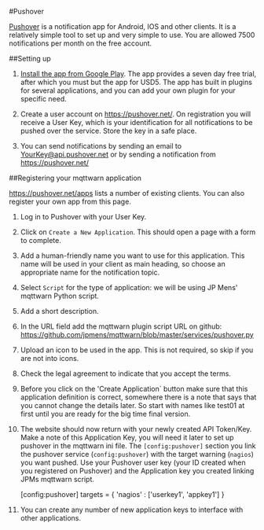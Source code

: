 #Pushover

[Pushover](https://pushover.net/) is a notification app for Android, IOS and other clients.  It is a relatively simple tool to set up and very simple to use.  You are allowed 7500 notifications per month on the free account.

##Setting up

1.  [Install the app from Google Play](https://play.google.com/store/apps/details?id=net.superblock.pushover&hl=en).  The app provides a seven day free trial, after which you must but the app for USD5.  The app has built in plugins for several applications, and you can add your own plugin for your specific need.

2. Create a user account on <https://pushover.net/>.  On registration you will receive a User Key, which is your identification for all notifications to be pushed over the service.  Store the key in a safe place.

3. You can send notifications by sending an email to YourKey@api.pushover.net or by sending a notification from <https://pushover.net/>


##Registering your mqttwarn application


<https://pushover.net/apps> lists a number of existing clients.  You can also register your own app from this page.  

1. Log in to Pushover with your User Key.

1.  Click on `Create a New Application`.  This should open a page with a form to complete.

2. Add a human-friendly name you want to use for this application.  This name will be used in your client as main heading, so choose an appropriate name for the notification topic.

3. Select `Script` for the type of application: we will be using JP Mens' mqttwarn Python script.

4. Add a short description.

6. In the URL field add the mqttwarn plugin script URL on github:  <https://github.com/jpmens/mqttwarn/blob/master/services/pushover.py>


7. Upload an icon to be used in the app.  This is not required, so skip if you are not into icons.

8. Check the legal agreement to indicate that you accept the terms.

9. Before you click on the 'Create Application` button make sure that this application definition is correct, somewhere there is a note that says that you cannot change the details later. So start with names like test01 at first until you are ready for the big time final version. 

10. The website should now return with your newly created API Token/Key. Make a note of this Application Key, you will need it later to set up pushover in the mqttwarn ini file. The `[config:pushover]` section you link the pushover service (`config:pushover`) with the target warning (`nagios`) you want pushed.  Use your Pushover user key (your ID created when you registered on Pushover) and the Application key you created linking JPMs mqttwarn script.

	[config:pushover]
	targets = {
	    'nagios'     : ['userkey1', 'appkey1']
	    }

11. You can create any number of new application keys to interface with other applications.


